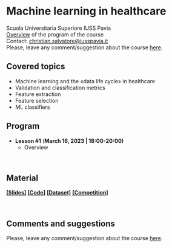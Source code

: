 # Machine learning in healthcare
Scuola Universitaria Superiore IUSS Pavia
<br>
[Overview]() of the program of the course
<br>
Contact: christian.salvatore@iusspavia.it
<br>
Please, leave any comment/suggestion about the course [here]().

## Covered topics
* Machine learning and the «data life cycle» in healthcare
* Validation and classification metrics
* Feature extraction
* Feature selection
* ML classifiers

## Program
* __Lesson #1__ (__March 16, 2023 \| 18:00-20:00)__ <br>
	* Overview

<br>

## Material
[__[Slides]__]()
[__[Code]__]()
[__[Dataset]__]()
[__[Competition]__](https://www.kaggle.com/t/35810b4eb0ea4c698b3205ad2ed27684)

<br>

## Comments and suggestions
Please, leave any comment/suggestion about the course [here]().
